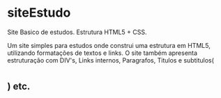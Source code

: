 # siteEstudo
Site Basico de estudos. Estrutura HTML5 + CSS.

Um site simples para estudos onde construi uma estrutura em HTML5, utilizando formatações de textos e links.
O site também apresenta estruturação com DIV's, Links internos, Paragrafos, Titulos e subtitulos( <h1> <h2>) etc.
